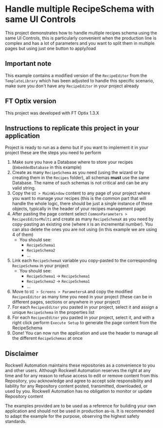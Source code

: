 # Handle multiple RecipeSchema with same UI Controls

This project demonstrates how to handle multiple recipes schema using the same UI Controls, this is particularly convenient when the production line is complex and has a lot of parameters and you want to split them in multiple pages but using just one button to apply/load

## Important note

This example contains a modified version of the `RecipeEditor` from the `TemplateLibrary` which has been adjusted to handle this specific scenario, make sure you don't have any `RecipeEditor` in your project already

## FT Optix version

This project was developed with FT Optix 1.3.X

## Instructions to replicate this project in your application

Project is ready to run as a demo but if you want to implement it in your project these are the steps you need to perform

1. Make sure you have a Database where to store your recipes (`EmbeddedDatabase` in this example)
1. Create as many `RecipeSchema` as you need (using the wizard or by creating them in the `Recipes` folder), all schemas **must** use the same Database. The name of such schemas is not critical and can be any valid string.
1. Copy the `UI > MainWindow` content to any page of your project where you want to manage your recipes (this is the common part that will handle the whole logic, there should be just a single instance of these objects, typically in the header of your recipes management page)
1. After pasting the page content select `CommonParameters > RecipesEditorMulti` and create as many `RecipeSchemaX` as you need by copy-pasting an existing one (where `X` is an incremental number). You can also delete the ones you are not using (in this example we are using 4 of them)
    - You should see:
        - `RecipeSchema1`
        - `RecipeSchema2`
        - ...
1. Link each `RecipeSchemaX` variable you copy-pasted to the corresponding `RecipeSchema` in your project
    - You should see:
        - `RecipeSchema1` -> `RecipeSchema1`
        - `RecipeSchema2` -> `RecipeSchema1`
        - ...
1. Move to `UI > Screens > ParametersA` and copy the modified `RecipesEditor` as many time you need in your project (these can be in different pages, sections or anywhere in your project)
1. For each `RecipesEditor` you pasted in your project, select it and assign a unique `RecipeSchema` in the properties list
1. For each `RecipesEditor` you pasted in your project, select it, and with a right click perform `Execute Setup` to generate the page content from the RecipeSchema
1. Done! You can now run the application and use the header to manage all the different `RecipeSchemas` at once

## Disclaimer

Rockwell Automation maintains these repositories as a convenience to you and other users. Although Rockwell Automation reserves the right at any time and for any reason to refuse access to edit or remove content from this Repository, you acknowledge and agree to accept sole responsibility and liability for any Repository content posted, transmitted, downloaded, or used by you. Rockwell Automation has no obligation to monitor or update Repository content

The examples provided are to be used as a reference for building your own application and should not be used in production as-is. It is recommended to adapt the example for the purpose, observing the highest safety standards.
